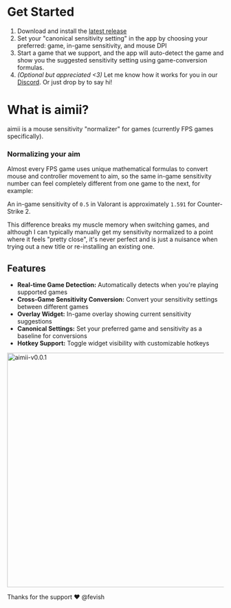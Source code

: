 # Get Started

1. Download and install the [latest release](https://github.com/fevish/aimii/releases/latest)
2. Set your "canonical sensitivity setting" in the app by choosing your preferred: game, in-game sensitivity, and mouse DPI
3. Start a game that we support, and the app will auto-detect the game and show you the suggested sensitivity setting using game-conversion formulas.   
4. _(Optional but appreciated <3)_ Let me know how it works for you in our [Discord](https://discord.gg/Nj2Xj3W4eY). Or just drop by to say hi!

# What is aimii?

aimii is a mouse sensitivity "normalizer" for games (currently FPS games specifically).

### Normalizing your aim
Almost every FPS game uses unique mathematical formulas to convert mouse and controller movement to aim, so the same in-game sensitivity number can feel completely different from one game to the next, for example:

An in-game sensitivity of `0.5` in Valorant is approximately `1.591` for Counter-Strike 2.

This difference breaks my muscle memory when switching games, and although I can typically manually get my sensitivity normalized to a point where it feels "pretty close", it's never perfect and is just a nuisance when trying out a new title or re-installing an existing one. 

## Features

- **Real-time Game Detection:** Automatically detects when you're playing supported games
- **Cross-Game Sensitivity Conversion:** Convert your sensitivity settings between different games
- **Overlay Widget:** In-game overlay showing current sensitivity suggestions
- **Canonical Settings:** Set your preferred game and sensitivity as a baseline for conversions
- **Hotkey Support:** Toggle widget visibility with customizable hotkeys

<img width="961" height="546" alt="aimii-v0.0.1" src="https://github.com/user-attachments/assets/e294e805-45ef-4b23-b265-001b7723c9c7" />


Thanks for the support ❤️ @fevish
